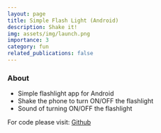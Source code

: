 ```yaml
---
layout: page
title: Simple Flash Light (Android)
description: Shake it!
img: assets/img/launch.png
importance: 3
category: fun
related_publications: false
---
```


<!-- Flash Light -->

### About

- Simple flashlight app for Android
- Shake the phone to turn ON/OFF the flashlight
- Sound of turning ON/OFF the flashlight  


For code please visit: [Github](https://github.com/osamazeeshan/SimpleFlashLight)
